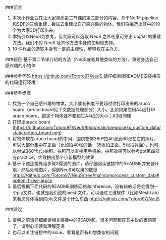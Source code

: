 ###前言
1. 本次小作业旨在让大家熟悉第二节课的第二部分的内容，基于NeRF pipeline和SDF的三维重建，尝试去重建出自己感兴趣的物体。我们将挑选出其中的10个为大家3D打印出来。
2. 本指引以NeuS为参考，但大家可以选取 NeuS 之外任意可导出 obj/stl 的重建方法。我们不对 NeuS 及其他方法本身的使用做支持。
3. 10 件作品的选取本身有一定的主观性，解释权在主办方。

###题目
基于第二节课介绍的方法（NeuS或者其他类似的方法），重建身边自己感兴趣的小物体

###参考代码
https://github.com/Totoro97/NeuS
请仔细阅读README安装相应的代码运行环境

###参考步骤
1. 找到一个自己感兴趣的物体，大小或者长度不要超过你打印出来的aruco board（aruco board见下文数据处理部分）大小。比如如果您用A4纸打印aruco board，那这个物体就不要超过A4纸的大小；A3纸同理
2. 打印出aruco board (https://github.com/Totoro97/NeuS/blob/main/preprocess_custom_data/static/aruco_board.png)
3. 将物体放在aruco board的中间，围绕物体360ª拍40张到60张左右的照片，可以大部分集中在正面（比如拍40张的话，35张拍正面，5张拍背面），也可以尝试360ª均匀拍照。拍照可以直接用手机拍，拍照效果可以参考ppt第四部分practice，大致拍出那个小新模型的效果
4. 基于下述连接处理步骤3得到的图片，请仔细阅读链接中的README并安装环境，然后处理图片，得到NeuS可以用的数据
https://github.com/Totoro97/NeuS/tree/main/preprocess_custom_data#option-1-use-aruco
5. 最后根据下面代码的README训练网络和inference，没有错的话将会得到一个ply文件，也就是我们说的mesh文件。可以通过三维软件（比如MeshLab）来看您具体得到的ply文件是个什么东西
https://github.com/Totoro97/NeuS

###建议
1. 提问之前请仔细阅读相关链接中的README，很多问题都在其中说的很清楚了，请耐心阅读和理解英语
2. 也可以关注链接中的issue，看看是否有和您类似的问题
